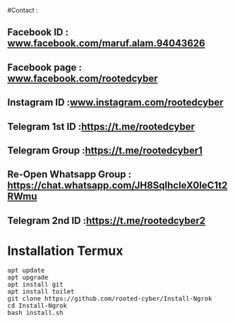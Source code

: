 #Contact :

 

 ## Facebook ID : www.facebook.com/maruf.alam.94043626

 

 ## Facebook page : www.facebook.com/rootedcyber

 

 ## Instagram ID :www.instagram.com/rootedcyber

 ## Telegram 1st ID :https://t.me/rootedcyber

 

 ## Telegram Group :https://t.me/rootedcyber1

 ## Re-Open Whatsapp Group : https://chat.whatsapp.com/JH8SqlhcIeX0IeC1t2RWmu


 ## Telegram 2nd ID :https://t.me/rootedcyber2

 

 ## 
 


# Installation Termux


<pre>
apt update
apt upgrade
apt install git
apt install toilet
git clone https://github.com/rooted-cyber/Install-Ngrok
cd Install-Ngrok
bash install.sh
</pre>
